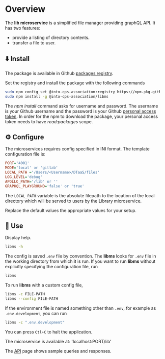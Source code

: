 # Overview

The **lib microservice** is a simplified file manager providing graphQL API.
It has two features:

* provide a listing of directory contents.
* transfer a file to user.

## :arrow_down: Install

The package is available in Github
[packages registry](https://github.com/orgs/INTO-CPS-Association/packages).

Set the registry and install the package with the following commands

```bash
sudo npm config set @into-cps-association:registry https://npm.pkg.github.com
sudo npm install -g @into-cps-association/libms
```

The _npm install_ command asks for username and password. The username is
your Github username and the password is your Github
[personal access token](https://docs.github.com/en/authentication/keeping-your-account-and-data-secure/managing-your-personal-access-tokens).
In order for the npm to download the package, your personal access token
needs to have _read:packages_ scope.

## :gear: Configure

The microservices requires config specified in INI format.
The template configuration file is:

```ini
PORT='4001'
MODE='local' or 'gitlab'
LOCAL_PATH ='/Users/<Username>/DTaaS/files'
LOG_LEVEL='debug'
APOLLO_PATH='/lib' or ''
GRAPHQL_PLAYGROUND='false' or 'true'
```

The `LOCAL_PATH` variable is the absolute filepath to the
location of the local directory which will be served to users
by the Library microservice.

Replace the default values the appropriate values for your setup.

## :rocket: Use

Display help.

```bash
libms -h
```

The config is saved `.env` file by convention. The **libms** looks for
`.env` file in the working directory from which it is run.
If you want to run **libms** without explicitly specifying the configuration
file, run

```bash
libms
```

To run **libms** with a custom config file,

```bash
libms -c FILE-PATH
libms --config FILE-PATH
```

If the environment file is named something other than `.env`,
for example as `.env.development`, you can run

```sh
libms -c ".env.development"
```

You can press `Ctl+C` to halt the application.

The microservice is available at: 'localhost:PORT/lib'

<!-- markdownlint-disable-next-line MD013 -->
The [API](https://into-cps-association.github.io/DTaaS/development/user/servers/lib/LIB-MS.html) page shows sample queries and responses.
